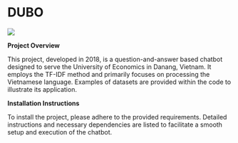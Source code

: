 # DUBO
<a href="https://heroku.com/deploy" target="_blank"><img src="https://www.herokucdn.com/deploy/button.svg"></a>

**Project Overview**

This project, developed in 2018, is a question-and-answer based chatbot designed to serve the University of Economics in Danang, Vietnam. It employs the TF-IDF method and primarily focuses on processing the Vietnamese language. Examples of datasets are provided within the code to illustrate its application.

**Installation Instructions**

To install the project, please adhere to the provided requirements. Detailed instructions and necessary dependencies are listed to facilitate a smooth setup and execution of the chatbot.
